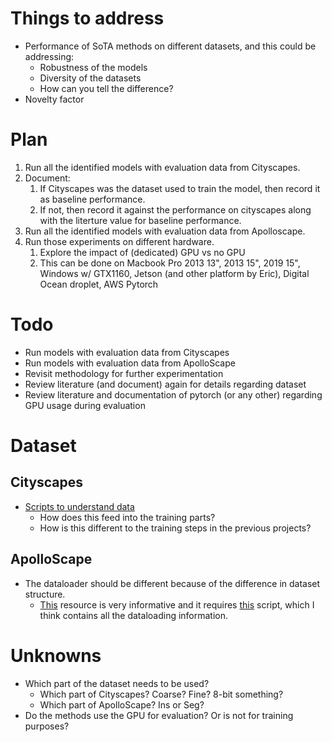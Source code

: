 # Things to address

- Performance of SoTA methods on different datasets, and this could be addressing:
    - Robustness of the models
    - Diversity of the datasets
    - How can you tell the difference?
- Novelty factor

# Plan

1. Run all the identified models with evaluation data from Cityscapes.
2. Document:
    1. If Cityscapes was the dataset used to train the model, then record it as baseline performance.
    2. If not, then record it against the performance on cityscapes along with the literture value for baseline performance.
3. Run all the identified models with evaluation data from Apolloscape.
4. Run those experiments on different hardware.
    1. Explore the impact of (dedicated) GPU vs no GPU
    2. This can be done on Macbook Pro 2013 13", 2013 15", 2019 15", Windows w/ GTX1160, Jetson (and other platform by Eric), Digital Ocean droplet, AWS Pytorch

# Todo

- Run models with evaluation data from Cityscapes
- Run models with evaluation data from ApolloScape
- Revisit methodology for further experimentation
- Review literature (and document) again for details regarding dataset
- Review literature and documentation of pytorch (or any other) regarding GPU usage during evaluation

# Dataset

## Cityscapes

- [Scripts to understand data](https://github.com/mcordts/cityscapesScripts)
    - How does this feed into the training parts?
    - How is this different to the training steps in the previous projects?

## ApolloScape

- The dataloader should be different because of the difference in dataset structure.
    - [This](https://capsulesbot.com/blog/2018/08/24/apolloscape-posenet-pytorch.html) resource is very informative and it requires [this](https://github.com/VainF/DeepLabV3Plus-Pytorch) script, which I think contains all the dataloading information.

# Unknowns

- Which part of the dataset needs to be used?
    - Which part of Cityscapes? Coarse? Fine? 8-bit something?
    - Which part of ApolloScape? Ins or Seg?
- Do the methods use the GPU for evaluation? Or is not for training purposes?
